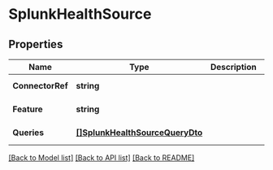 # SplunkHealthSource

## Properties
Name | Type | Description | Notes
------------ | ------------- | ------------- | -------------
**ConnectorRef** | **string** |  | [default to null]
**Feature** | **string** |  | [default to null]
**Queries** | [**[]SplunkHealthSourceQueryDto**](SplunkHealthSourceQueryDTO.md) |  | [default to null]

[[Back to Model list]](../README.md#documentation-for-models) [[Back to API list]](../README.md#documentation-for-api-endpoints) [[Back to README]](../README.md)


